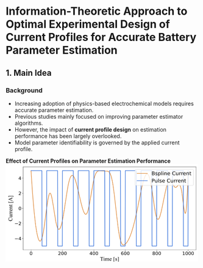 # Information-Theoretic Approach to Optimal Experimental Design of Current Profiles for Accurate Battery Parameter Estimation

## 1. Main Idea

### Background
- Increasing adoption of physics-based electrochemical models requires accurate parameter estimation.  
- Previous studies mainly focused on improving parameter estimator algorithms.  
- However, the impact of **current profile design** on estimation performance has been largely overlooked.  
- Model parameter identifiability is governed by the applied current profile.  

**Effect of Current Profiles on Parameter Estimation Performance**  
![Current Profiles](images/1_1_current_profiles.png)
